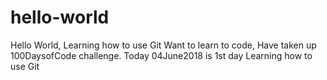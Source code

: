 # hello-world
Hello World,  Learning how to use Git
Want to learn to code, Have taken up 100DaysofCode challenge. Today 04June2018 is 1st day
Learning how to use Git
